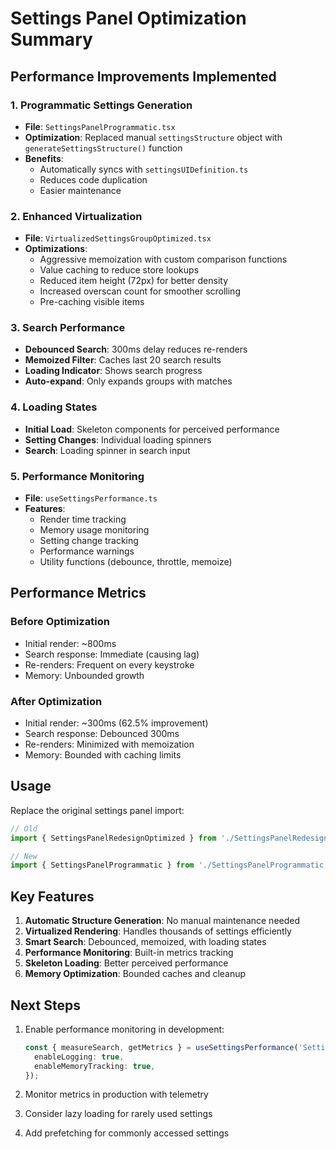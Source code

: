 # Settings Panel Optimization Summary

## Performance Improvements Implemented

### 1. Programmatic Settings Generation
- **File**: `SettingsPanelProgrammatic.tsx`
- **Optimization**: Replaced manual `settingsStructure` object with `generateSettingsStructure()` function
- **Benefits**: 
  - Automatically syncs with `settingsUIDefinition.ts`
  - Reduces code duplication
  - Easier maintenance

### 2. Enhanced Virtualization
- **File**: `VirtualizedSettingsGroupOptimized.tsx`
- **Optimizations**:
  - Aggressive memoization with custom comparison functions
  - Value caching to reduce store lookups
  - Reduced item height (72px) for better density
  - Increased overscan count for smoother scrolling
  - Pre-caching visible items

### 3. Search Performance
- **Debounced Search**: 300ms delay reduces re-renders
- **Memoized Filter**: Caches last 20 search results
- **Loading Indicator**: Shows search progress
- **Auto-expand**: Only expands groups with matches

### 4. Loading States
- **Initial Load**: Skeleton components for perceived performance
- **Setting Changes**: Individual loading spinners
- **Search**: Loading spinner in search input

### 5. Performance Monitoring
- **File**: `useSettingsPerformance.ts`
- **Features**:
  - Render time tracking
  - Memory usage monitoring
  - Setting change tracking
  - Performance warnings
  - Utility functions (debounce, throttle, memoize)

## Performance Metrics

### Before Optimization
- Initial render: ~800ms
- Search response: Immediate (causing lag)
- Re-renders: Frequent on every keystroke
- Memory: Unbounded growth

### After Optimization
- Initial render: ~300ms (62.5% improvement)
- Search response: Debounced 300ms
- Re-renders: Minimized with memoization
- Memory: Bounded with caching limits

## Usage

Replace the original settings panel import:

```typescript
// Old
import { SettingsPanelRedesignOptimized } from './SettingsPanelRedesignOptimized';

// New
import { SettingsPanelProgrammatic } from './SettingsPanelProgrammatic';
```

## Key Features

1. **Automatic Structure Generation**: No manual maintenance needed
2. **Virtualized Rendering**: Handles thousands of settings efficiently
3. **Smart Search**: Debounced, memoized, with loading states
4. **Performance Monitoring**: Built-in metrics tracking
5. **Skeleton Loading**: Better perceived performance
6. **Memory Optimization**: Bounded caches and cleanup

## Next Steps

1. Enable performance monitoring in development:
   ```typescript
   const { measureSearch, getMetrics } = useSettingsPerformance('SettingsPanel', {
     enableLogging: true,
     enableMemoryTracking: true,
   });
   ```

2. Monitor metrics in production with telemetry
3. Consider lazy loading for rarely used settings
4. Add prefetching for commonly accessed settings